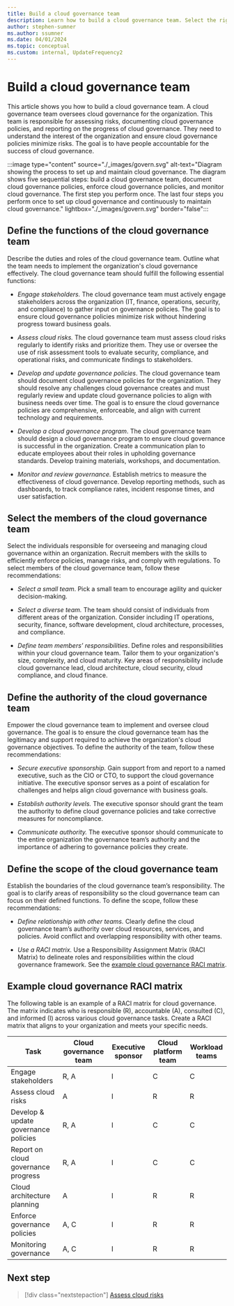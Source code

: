 ```yaml
---
title: Build a cloud governance team
description: Learn how to build a cloud governance team. Select the right members.
author: stephen-sumner
ms.author: ssumner
ms.date: 04/01/2024
ms.topic: conceptual
ms.custom: internal, UpdateFrequency2
---
```


# Build a cloud governance team

This article shows you how to build a cloud governance team. A cloud governance team oversees cloud governance for the organization. This team is responsible for assessing risks, documenting cloud governance policies, and reporting on the progress of cloud governance. They need to understand the interest of the organization and ensure cloud governance policies minimize risks. The goal is to have people accountable for the success of cloud governance.

:::image type="content" source="./_images/govern.svg" alt-text="Diagram showing the process to set up and maintain cloud governance. The diagram shows five sequential steps: build a cloud governance team, document cloud governance policies, enforce cloud governance policies, and monitor cloud governance. The first step you perform once. The last four steps you perform once to set up cloud governance and continuously to maintain cloud governance." lightbox="./_images/govern.svg" border="false":::

## Define the functions of the cloud governance team

Describe the duties and roles of the cloud governance team. Outline what the team needs to implement the organization's cloud governance effectively. The cloud governance team should fulfill the following essential functions:

- *Engage stakeholders.* The cloud governance team must actively engage stakeholders across the organization (IT, finance, operations, security, and compliance) to gather input on governance policies. The goal is to ensure cloud governance policies minimize risk without hindering progress toward business goals.

- *Assess cloud risks.* The cloud governance team must assess cloud risks regularly to identify risks and prioritize them. They use or oversee the use of risk assessment tools to evaluate security, compliance, and operational risks, and communicate findings to stakeholders.

- *Develop and update governance policies*. The cloud governance team should document cloud governance policies for the organization. They should resolve any challenges cloud governance creates and must regularly review and update cloud governance policies to align with business needs over time. The goal is to ensure the cloud governance policies are comprehensive, enforceable, and align with current technology and requirements.

- *Develop a cloud governance program*. The cloud governance team should design a cloud governance program to ensure cloud governance is successful in the organization. Create a communication plan to educate employees about their roles in upholding governance standards. Develop training materials, workshops, and documentation.

- *Monitor and review governance.* Establish metrics to measure the effectiveness of cloud governance. Develop reporting methods, such as dashboards, to track compliance rates, incident response times, and user satisfaction.

## Select the members of the cloud governance team

Select the individuals responsible for overseeing and managing cloud governance within an organization. Recruit members with the skills to efficiently enforce policies, manage risks, and comply with regulations. To select members of the cloud governance team, follow these recommendations:

- *Select a small team*. Pick a small team to encourage agility and quicker decision-making.

- *Select a diverse team.* The team should consist of individuals from different areas of the organization. Consider including IT operations, security, finance, software development, cloud architecture, processes, and compliance.

- *Define team members’ responsibilities*. Define roles and responsibilities within your cloud governance team. Tailor them to your organization's size, complexity, and cloud maturity. Key areas of responsibility include cloud governance lead, cloud architecture, cloud security, cloud compliance, and cloud finance.

## Define the authority of the cloud governance team

Empower the cloud governance team to implement and oversee cloud governance. The goal is to ensure the cloud governance team has the legitimacy and support required to achieve the organization's cloud governance objectives. To define the authority of the team, follow these recommendations:

- *Secure executive sponsorship.* Gain support from and report to a named executive, such as the CIO or CTO, to support the cloud governance initiative. The executive sponsor serves as a point of escalation for challenges and helps align cloud governance with business goals.

- *Establish authority levels.* The executive sponsor should grant the team the authority to define cloud governance policies and take corrective measures for noncompliance.

- *Communicate authority.* The executive sponsor should communicate to the entire organization the governance team’s authority and the importance of adhering to governance policies they create.

## Define the scope of the cloud governance team

Establish the boundaries of the cloud governance team’s responsibility. The goal is to clarify areas of responsibility so the cloud governance team can focus on their defined functions. To define the scope, follow these recommendations:

- *Define relationship with other teams.* Clearly define the cloud governance team’s authority over cloud resources, services, and policies. Avoid conflict and overlapping responsibility with other teams.

- *Use a RACI matrix.* Use a Responsibility Assignment Matrix (RACI Matrix) to delineate roles and responsibilities within the cloud governance framework. See the [example cloud governance RACI matrix](#example-cloud-governance-raci-matrix).

## Example cloud governance RACI matrix

The following table is an example of a RACI matrix for cloud governance. The matrix indicates who is responsible (R), accountable (A), consulted (C), and informed (I) across various cloud governance tasks. Create a RACI matrix that aligns to your organization and meets your specific needs.

| Task                                 | Cloud governance team     |   Executive sponsor   | Cloud platform team     | Workload teams     |
|--------------------------------------|---------------------------|-----------------------|-------------------------|--------------------|
| Engage stakeholders                  | R, A                      | I                     | C                       | C                  |
| Assess cloud risks                   | A                         | I                     | R                       | R                  |
| Develop & update governance policies | R, A                      | I                     | C                       | C                  |
| Report on cloud governance progress  | R, A                      | I                     | C                       | C                  |
| Cloud architecture planning          | A                         | I                     | R                       | R                  |
| Enforce governance policies          | A, C                      | I                     | R                       | R                  |
| Monitoring governance                | A, C                      | I                     | R                       | R                  |

## Next step

> [!div class="nextstepaction"]
> [Assess cloud risks](assess-cloud-risks.md)
